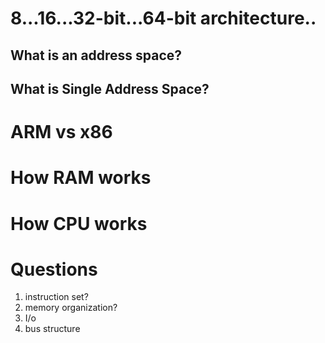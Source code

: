 
# 8...16...32-bit...64-bit architecture..

## What is an address space?
## What is Single Address Space?


# ARM vs x86

# How RAM works

# How CPU works

# Questions
1. instruction set?
2. memory organization?
3. I/o
4. bus structure
